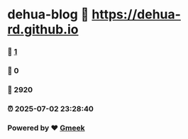 # dehua-blog :link: https://dehua-rd.github.io 
### :page_facing_up: [1](https://dehua-rd.github.io/tag.html) 
### :speech_balloon: 0 
### :hibiscus: 2920 
### :alarm_clock: 2025-07-02 23:28:40 
### Powered by :heart: [Gmeek](https://github.com/Meekdai/Gmeek)
